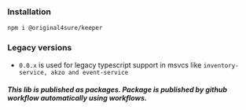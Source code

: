 ### Installation
```
npm i @original4sure/keeper
```

### Legacy versions
- `0.0.x` is used for legacy typescript support in msvcs like `inventory-service, akzo and event-service`

##### This lib is published as packages. Package is published by github workflow automatically using workflows.